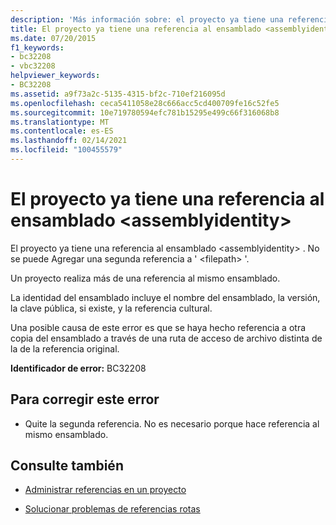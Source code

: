 ```yaml
---
description: 'Más información sobre: el proyecto ya tiene una referencia a un ensamblado <assemblyidentity>'
title: El proyecto ya tiene una referencia al ensamblado <assemblyidentity>
ms.date: 07/20/2015
f1_keywords:
- bc32208
- vbc32208
helpviewer_keywords:
- BC32208
ms.assetid: a9f73a2c-5135-4315-bf2c-710ef216095d
ms.openlocfilehash: ceca5411058e28c666acc5cd400709fe16c52fe5
ms.sourcegitcommit: 10e719780594efc781b15295e499c66f316068b8
ms.translationtype: MT
ms.contentlocale: es-ES
ms.lasthandoff: 02/14/2021
ms.locfileid: "100455579"
---
```

# <a name="project-already-has-a-reference-to-assembly-assemblyidentity"></a>El proyecto ya tiene una referencia al ensamblado \<assemblyidentity>

El proyecto ya tiene una referencia al ensamblado \<assemblyidentity> . No se puede Agregar una segunda referencia a ' \<filepath> '.  
  
 Un proyecto realiza más de una referencia al mismo ensamblado.  
  
 La identidad del ensamblado incluye el nombre del ensamblado, la versión, la clave pública, si existe, y la referencia cultural.  
  
 Una posible causa de este error es que se haya hecho referencia a otra copia del ensamblado a través de una ruta de acceso de archivo distinta de la de la referencia original.  
  
 **Identificador de error:** BC32208  
  
## <a name="to-correct-this-error"></a>Para corregir este error  
  
- Quite la segunda referencia. No es necesario porque hace referencia al mismo ensamblado.  
  
## <a name="see-also"></a>Consulte también

- [Administrar referencias en un proyecto](/visualstudio/ide/managing-references-in-a-project)

- [Solucionar problemas de referencias rotas](/visualstudio/ide/troubleshooting-broken-references)
